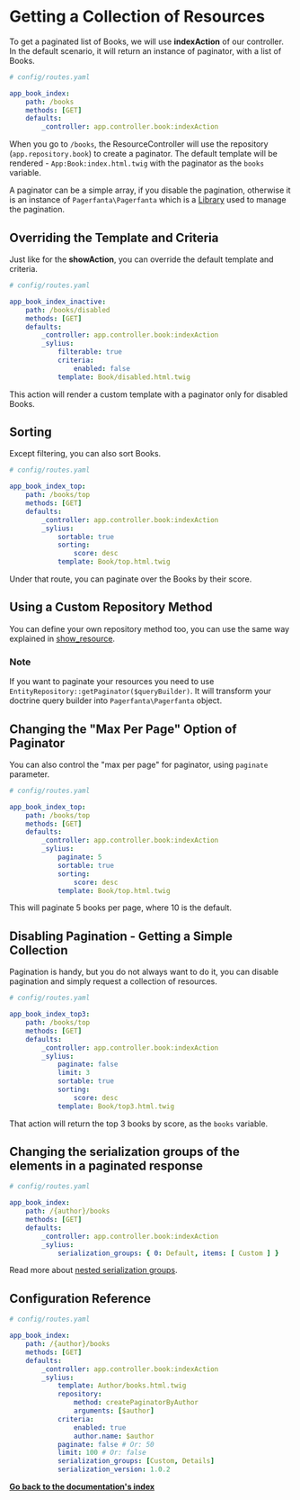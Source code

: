 # Getting a Collection of Resources

To get a paginated list of Books, we will use **indexAction** of our controller.
In the default scenario, it will return an instance of paginator, with a list of Books.

```yaml
# config/routes.yaml

app_book_index:
    path: /books
    methods: [GET]
    defaults:
        _controller: app.controller.book:indexAction
```
When you go to ``/books``, the ResourceController will use the repository (``app.repository.book``) to create a paginator.
The default template will be rendered - ``App:Book:index.html.twig`` with the paginator as the ``books`` variable.

A paginator can be a simple array, if you disable the pagination, otherwise it is an instance of ``Pagerfanta\Pagerfanta``
which is a [Library](https://github.com/whiteoctober/Pagerfanta) used to manage the pagination.

## Overriding the Template and Criteria

Just like for the **showAction**, you can override the default template and criteria.

```yaml
# config/routes.yaml

app_book_index_inactive:
    path: /books/disabled
    methods: [GET]
    defaults:
        _controller: app.controller.book:indexAction
        _sylius:
            filterable: true
            criteria:
                enabled: false
            template: Book/disabled.html.twig
```
This action will render a custom template with a paginator only for disabled Books.

## Sorting

Except filtering, you can also sort Books.

```yaml
# config/routes.yaml

app_book_index_top:
    path: /books/top
    methods: [GET]
    defaults:
        _controller: app.controller.book:indexAction
        _sylius:
            sortable: true
            sorting:
                score: desc
            template: Book/top.html.twig
```
Under that route, you can paginate over the Books by their score.

## Using a Custom Repository Method

You can define your own repository method too, you can use the same way explained
in [show_resource](http://docs.sylius.com/en/latest/components_and_bundles/bundles/SyliusResourceBundle/show_resource.html#using-custom-repository-methods).

### **Note**
If you want to paginate your resources you need to use ``EntityRepository::getPaginator($queryBuilder)``.
It will transform your doctrine query builder into ``Pagerfanta\Pagerfanta`` object.

## Changing the "Max Per Page" Option of Paginator

You can also control the "max per page" for paginator, using ``paginate`` parameter.

```yaml
# config/routes.yaml

app_book_index_top:
    path: /books/top
    methods: [GET]
    defaults:
        _controller: app.controller.book:indexAction
        _sylius:
            paginate: 5
            sortable: true
            sorting:
                score: desc
            template: Book/top.html.twig
```
This will paginate 5 books per page, where 10 is the default.

## Disabling Pagination - Getting a Simple Collection

Pagination is handy, but you do not always want to do it, you can disable pagination and simply request a collection of resources.

```yaml
# config/routes.yaml

app_book_index_top3:
    path: /books/top
    methods: [GET]
    defaults:
        _controller: app.controller.book:indexAction
        _sylius:
            paginate: false
            limit: 3
            sortable: true
            sorting:
                score: desc
            template: Book/top3.html.twig
```
That action will return the top 3 books by score, as the ``books`` variable.

## Changing the serialization groups of the elements in a paginated response

```yaml
# config/routes.yaml

app_book_index:
    path: /{author}/books
    methods: [GET]
    defaults:
        _controller: app.controller.book:indexAction
        _sylius:
            serialization_groups: { 0: Default, items: [ Custom ] }
```

Read more about [nested serialization groups](https://jmsyst.com/libs/serializer/master/cookbook/exclusion_strategies#overriding-groups-of-deeper-branches-of-the-graph).

## Configuration Reference


```yaml
# config/routes.yaml

app_book_index:
    path: /{author}/books
    methods: [GET]
    defaults:
        _controller: app.controller.book:indexAction
        _sylius:
            template: Author/books.html.twig
            repository:
                method: createPaginatorByAuthor
                arguments: [$author]
            criteria:
                enabled: true
                author.name: $author
            paginate: false # Or: 50
            limit: 100 # Or: false
            serialization_groups: [Custom, Details]
            serialization_version: 1.0.2
```
**[Go back to the documentation's index](index.md)**
